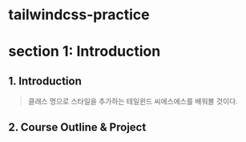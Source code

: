 # tailwindcss-practice

# section 1: Introduction

## 1. Introduction

> 클래스 명으로 스타일을 추가하는 테일윈드 씨에스에스를 배워볼 것이다.

## 2. Course Outline & Project

>
